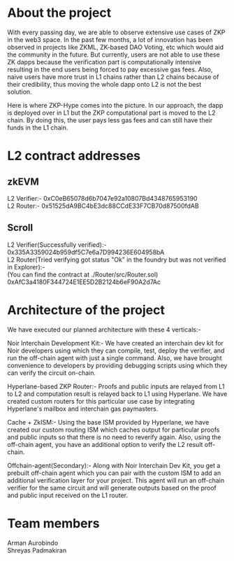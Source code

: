 # About the project
With every passing day, we are able to observe extensive use cases of ZKP in the web3 space. In the past few months, a lot of innovation has been observed in projects like ZKML, ZK-based DAO Voting, etc which would aid the community in the future. But currently, users are not able to use these ZK dapps because the verification part is computationally intensive resulting in the end users being forced to pay excessive gas fees. Also, naive users have more trust in L1 chains rather than L2 chains because of their credibility, thus moving the whole dapp onto L2 is not the best solution.

Here is where ZKP-Hype comes into the picture. In our approach, the dapp is deployed over in L1 but the ZKP computational part is moved to the L2 chain. By doing this, the user pays less gas fees and can still have their funds in the L1 chain.

# L2 contract addresses
## zkEVM
L2 Verifier:-
0xC0eB65078d6b7047e92a10807Bd4348765953190<br>
L2 Router:- 
0x51525dA9BC4bE3dc88CCdE33F7CB70d87500fdAB

## Scroll
L2 Verifier(Successfully verified):-
0x335A3359024b959df5C7e6a7D994236E604958bA<br>
L2 Router(Tried verifying got status "Ok" in the foundry but was not verified in Explorer):-<br>
(You can find the contract at ./Router/src/Router.sol)<br>
0xAfC3a4180F344724E1EE5D2B2124b6eF90A2d7Ac

# Architecture of the project
We have executed our planned architecture with these 4 verticals:-

Noir Interchain Development Kit:- We have created an interchain dev kit for Noir developers using which they can compile, test, deploy the verifier, and run the off-chain agent with just a single command. Also, we have brought convenience to developers by providing debugging scripts using which they can verify the circuit on-chain.

Hyperlane-based ZKP Router:- Proofs and public inputs are relayed from L1 to L2 and computation result is relayed back to L1 using Hyperlane. We have created custom routers for this particular use case by integrating Hyperlane's mailbox and interchain gas paymasters.

Cache + ZkISM:- Using the base ISM provided by Hyperlane, we have created our custom routing ISM which caches output for particular proofs and public inputs so that there is no need to reverify again. Also, using the off-chain agent, you have an additional option to verify the L2 result off-chain.

Offchain-agent(Secondary):- Along with Noir Interchain Dev Kit, you get a prebuilt off-chain agent which you can pair with the custom ISM to add an additional verification layer for your project. This agent will run an off-chain verifier for the same circuit and will generate outputs based on the proof and public input received on the L1 router.

# Team members
Arman Aurobindo<br>
Shreyas Padmakiran
